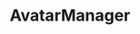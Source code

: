 ---
title: AvatarManager
taxonomy:
    category:
        - docs
visible: true
highlight:
    enabled: false
---
